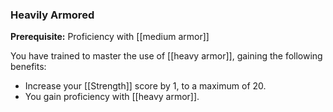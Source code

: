 ### Heavily Armored

**Prerequisite:** Proficiency with [[medium armor]]

You have trained to master the use of [[heavy armor]], gaining the following benefits:

- Increase your [[Strength]] score by 1, to a maximum of 20.
- You gain proficiency with [[heavy armor]].